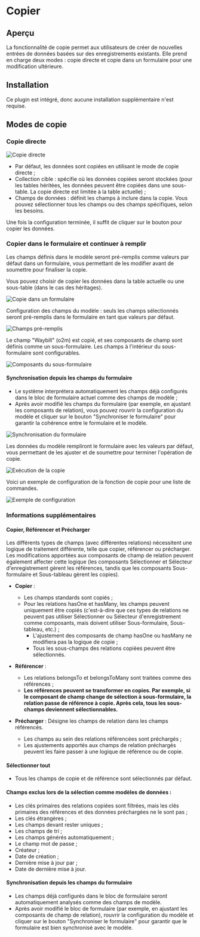# **Copier**

<PluginInfo name="action-duplicate"></PluginInfo>

## Aperçu

La fonctionnalité de copie permet aux utilisateurs de créer de nouvelles entrées de données basées sur des enregistrements existants. Elle prend en charge deux modes : copie directe et copie dans un formulaire pour une modification ultérieure.

## Installation

Ce plugin est intégré, donc aucune installation supplémentaire n'est requise.

## Modes de copie

### Copie directe

![Copie directe](https://static-docs.nocobase.com/2c0ac5d1a539de4b72b49b7d966d8c09.png)

- Par défaut, les données sont copiées en utilisant le mode de copie directe ;
- Collection cible : spécifie où les données copiées seront stockées (pour les tables héritées, les données peuvent être copiées dans une sous-table. La copie directe est limitée à la table actuelle) ;
- Champs de données : définit les champs à inclure dans la copie. Vous pouvez sélectionner tous les champs ou des champs spécifiques, selon les besoins.

Une fois la configuration terminée, il suffit de cliquer sur le bouton pour copier les données.

### Copier dans le formulaire et continuer à remplir

Les champs définis dans le modèle seront pré-remplis comme valeurs par défaut dans un formulaire, vous permettant de les modifier avant de soumettre pour finaliser la copie.

Vous pouvez choisir de copier les données dans la table actuelle ou une sous-table (dans le cas des héritages).

![Copie dans un formulaire](https://static-docs.nocobase.com/a072aa572fd0a0fe643eadf95471da2a.png)

Configuration des champs du modèle : seuls les champs sélectionnés seront pré-remplis dans le formulaire en tant que valeurs par défaut.

![Champs pré-remplis](https://static-docs.nocobase.com/8032fa2025180ade275da55b97774b4d.png)

Le champ "Waybill" (o2m) est copié, et ses composants de champ sont définis comme un sous-formulaire. Les champs à l'intérieur du sous-formulaire sont configurables.

![Composants du sous-formulaire](https://static-docs.nocobase.com/b13c9287bae8601646727a2e78b81be7.png)

#### Synchronisation depuis les champs du formulaire

- Le système interprétera automatiquement les champs déjà configurés dans le bloc de formulaire actuel comme des champs de modèle ;
- Après avoir modifié les champs du formulaire (par exemple, en ajustant les composants de relation), vous pouvez rouvrir la configuration du modèle et cliquer sur le bouton "Synchroniser le formulaire" pour garantir la cohérence entre le formulaire et le modèle.

![Synchronisation du formulaire](https://static-docs.nocobase.com/156b6d8d741521e63d12e49092414d58.png)

Les données du modèle rempliront le formulaire avec les valeurs par défaut, vous permettant de les ajuster et de soumettre pour terminer l'opération de copie.

![Exécution de la copie](https://static-docs.nocobase.com/1c0a0ae0c59971f48b2282a68831d44b.png)

Voici un exemple de configuration de la fonction de copie pour une liste de commandes.

![Exemple de configuration](https://static-docs.nocobase.com/fa8a89abf0ba136df04b6d0d838eae4e.gif)

### Informations supplémentaires

#### Copier, Référencer et Précharger

Les différents types de champs (avec différentes relations) nécessitent une logique de traitement différente, telle que copier, référencer ou précharger. Les modifications apportées aux composants de champ de relation peuvent également affecter cette logique (les composants Sélectionner et Sélecteur d'enregistrement gèrent les références, tandis que les composants Sous-formulaire et Sous-tableau gèrent les copies).

- **Copier** :

  - Les champs standards sont copiés ;
  - Pour les relations hasOne et hasMany, les champs peuvent uniquement être copiés (c'est-à-dire que ces types de relations ne peuvent pas utiliser Sélectionner ou Sélecteur d'enregistrement comme composants, mais doivent utiliser Sous-formulaire, Sous-tableau, etc.) ;
    - L'ajustement des composants de champ hasOne ou hasMany ne modifiera pas la logique de copie ;
    - Tous les sous-champs des relations copiées peuvent être sélectionnés.

- **Référencer** :

  - Les relations belongsTo et belongsToMany sont traitées comme des références ;
  - **Les références peuvent se transformer en copies. Par exemple, si le composant de champ change de sélection à sous-formulaire, la relation passe de référence à copie. Après cela, tous les sous-champs deviennent sélectionnables.**

- **Précharger** : Désigne les champs de relation dans les champs référencés.

  - Les champs au sein des relations référencées sont préchargés ;
  - Les ajustements apportés aux champs de relation préchargés peuvent les faire passer à une logique de référence ou de copie.

#### Sélectionner tout

- Tous les champs de copie et de référence sont sélectionnés par défaut.

#### Champs exclus lors de la sélection comme modèles de données :

- Les clés primaires des relations copiées sont filtrées, mais les clés primaires des références et des données préchargées ne le sont pas ;
- Les clés étrangères ;
- Les champs devant rester uniques ;
- Les champs de tri ;
- Les champs générés automatiquement ;
- Le champ mot de passe ;
- Créateur ;
- Date de création ;
- Dernière mise à jour par ;
- Date de dernière mise à jour.

#### Synchronisation depuis les champs du formulaire

- Les champs déjà configurés dans le bloc de formulaire seront automatiquement analysés comme des champs de modèle.
- Après avoir modifié le bloc de formulaire (par exemple, en ajustant les composants de champ de relation), rouvrir la configuration du modèle et cliquer sur le bouton "Synchroniser le formulaire" pour garantir que le formulaire est bien synchronisé avec le modèle.
